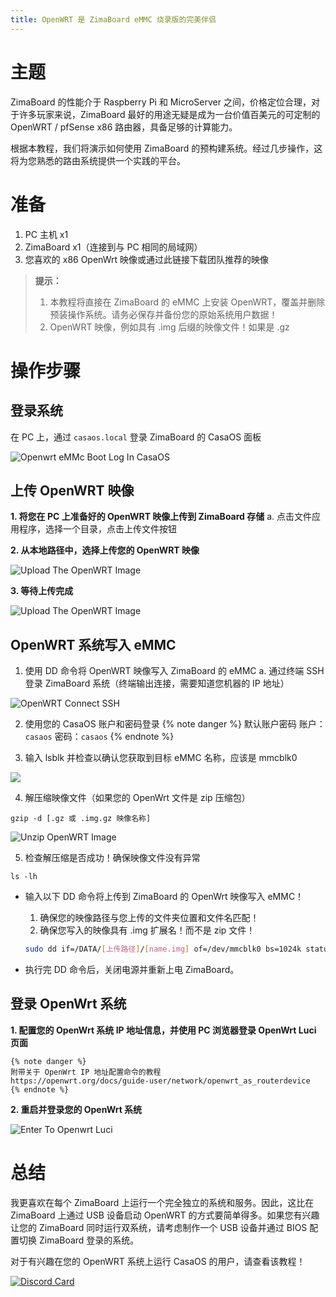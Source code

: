 ```yaml
---
title: OpenWRT 是 ZimaBoard eMMC 烧录版的完美伴侣
---
```


# 主题

ZimaBoard 的性能介于 Raspberry Pi 和 MicroServer 之间，价格定位合理，对于许多玩家来说，ZimaBoard 最好的用途无疑是成为一台价值百美元的可定制的 OpenWRT / pfSense x86 路由器，具备足够的计算能力。

根据本教程，我们将演示如何使用 ZimaBoard 的预构建系统。经过几步操作，这将为您熟悉的路由系统提供一个实践的平台。

# 准备

1. PC 主机 x1
2. ZimaBoard x1（连接到与 PC 相同的局域网）
3. 您喜欢的 x86 OpenWrt 映像或通过此链接下载团队推荐的映像


> **提示：**
>1. 本教程将直接在 ZimaBoard 的 eMMC 上安装 OpenWRT，覆盖并删除预装操作系统。请务必保存并备份您的原始系统用户数据！
>2. OpenWRT 映像，例如具有 .img 后缀的映像文件！如果是 .gz


# 操作步骤

## 登录系统

在 PC 上，通过 ```casaos.local``` 登录 ZimaBoard 的 CasaOS 面板

![Openwrt eMMc Boot Log In CasaOS](/images/Openwrt-emmc-boot/openwrt-emmc-boot-log-in-casaos.png)


## 上传 OpenWRT 映像
**1. 将您在 PC 上准备好的 OpenWRT 映像上传到 ZimaBoard 存储**
  a. 点击文件应用程序，选择一个目录，点击上传文件按钮

**2. 从本地路径中，选择上传您的 OpenWRT 映像**

![Upload The OpenWRT Image](/images/Openwrt-emmc-boot/openwrt-emmc-boot-upload-the-openwrt-image.png)

**3. 等待上传完成**

![Upload The OpenWRT Image](/images/Openwrt-emmc-boot/openwrt-emmc-boot-upload-the-openwrt-image2.png)

## OpenWRT 系统写入 eMMC
1. 使用 DD 命令将 OpenWRT 映像写入 ZimaBoard 的 eMMC
    a. 通过终端 SSH 登录 ZimaBoard 系统（终端输出连接，需要知道您机器的 IP 地址）

![OpenWRT Connect SSH](/images/Openwrt-emmc-boot/openwrt-emmc-boot-connect-ssh.png)

2. 使用您的 CasaOS 账户和密码登录
{% note danger %}
默认账户密码
   账户： `casaos`
   密码：`casaos`
{% endnote %}

3. 输入 lsblk 并检查以确认您获取到目标 eMMC 名称，应该是 mmcblk0

![](/images/Openwrt-emmc-boot/openwrt-emmc-boot-find-emmc-name.png)

4. 解压缩映像文件（如果您的 OpenWrt 文件是 zip 压缩包）
```
gzip -d [.gz 或 .img.gz 映像名称]
```
![Unzip OpenWRT Image](/images/Openwrt-emmc-boot/openwrt-emmc-boot-unzip-image-file.png)

5. 检查解压缩是否成功！确保映像文件没有异常

  ```
  ls -lh
  ```
- 输入以下 DD 命令将上传到 ZimaBoard 的 OpenWrt 映像写入 eMMC！

  1. 确保您的映像路径与您上传的文件夹位置和文件名匹配！
  2. 确保您写入的映像具有 .img 扩展名！而不是 zip 文件！

    ```bash
    sudo dd if=/DATA/[上传路径]/[name.img] of=/dev/mmcblk0 bs=1024k status=progress
    ```
- 执行完 DD 命令后，关闭电源并重新上电 ZimaBoard。

## 登录 OpenWrt 系统
**1. 配置您的 OpenWrt 系统 IP 地址信息，并使用 PC 浏览器登录 OpenWrt Luci 页面**

    {% note danger %}
    附带关于 OpenWrt IP 地址配置命令的教程
    https://openwrt.org/docs/guide-user/network/openwrt_as_routerdevice
    {% endnote %}

**2. 重启并登录您的 OpenWrt 系统**
   
![Enter To Openwrt Luci](/images/Openwrt-emmc-boot/openwrt-emmc-boot-enter-to-openwrt-luci.png)

# 总结
我更喜欢在每个 ZimaBoard 上运行一个完全独立的系统和服务。因此，这比在 ZimaBoard 上通过 USB 设备启动 OpenWRT 的方式要简单得多。如果您有兴趣让您的 ZimaBoard 同时运行双系统，请考虑制作一个 USB 设备并通过 BIOS 配置切换 ZimaBoard 登录的系统。

对于有兴趣在您的 OpenWRT 系统上运行 CasaOS 的用户，请查看该教程！

[![Discord Card](https://discordapp.com/api/guilds/884667213326463016/widget.png?style=banner2)](https://discord.gg/knqAbbBbeX)